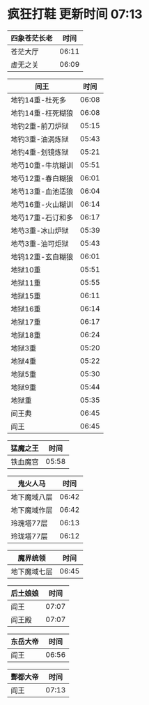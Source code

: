 # 疯狂打鞋 更新时间 07:13

| 四象苍茫长老   | 时间    |
|--------|-------|
| 苍茫大厅 | 06:11 |
| 虚无之关 | 06:09 |

| 间王   | 时间    |
|--------|-------|
| 地钓14重-杜死多 | 06:08 |
| 地钓14重-枉死糊狼 | 06:08 |
| 地钓2重-前刀炉狱 | 05:15 |
| 地钓3重-油涡炼狱 | 05:43 |
| 地钓4重-划镜炼狱 | 05:21 |
| 地芍10重-牛坑糊训 | 05:51 |
| 地芍12重-春白糊狼 | 06:01 |
| 地芍13重-血池适狼 | 06:04 |
| 地芍16重-火山糊训 | 06:14 |
| 地芍17重-石订和多 | 06:17 |
| 地芍3重-冰山炉狱 | 05:39 |
| 地芍3重-油可炬狱 | 05:43 |
| 地钨12重-玄白糊狼 | 06:01 |
| 地狱10重 | 05:51 |
| 地狱11重 | 05:55 |
| 地狱15重 | 06:11 |
| 地狱16重 | 06:14 |
| 地狱17重 | 06:17 |
| 地狱18重 | 06:24 |
| 地狱3重 | 05:20 |
| 地狱4重 | 05:22 |
| 地狱5重 | 05:30 |
| 地狱9重 | 05:44 |
| 地狱重 | 05:35 |
| 间王典 | 06:45 |
| 阎王 | 06:45 |

| 猛魔之王   | 时间    |
|--------|-------|
| 铁血魔宫 | 05:58 |

| 鬼火人马   | 时间    |
|--------|-------|
| 地下魔域八层 | 06:42 |
| 地下魔域作层 | 06:42 |
| 玲瑰塔77层 | 06:13 |
| 玲珑塔77层 | 06:12 |

| 魔界统领   | 时间    |
|--------|-------|
| 地下魔域七层 | 06:45 |

| 后土娘娘   | 时间    |
|--------|-------|
| 阎王 | 07:07 |
| 阎王殿 | 07:07 |

| 东岳大帝   | 时间    |
|--------|-------|
| 阎王 | 06:56 |

| 酆都大帝   | 时间    |
|--------|-------|
| 阎王 | 07:13 |